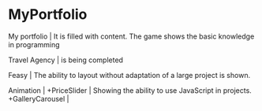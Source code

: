# MyPortfolio

My portfolio      | It is filled with content.
                    The game shows the basic knowledge in programming
              
Travel Agency     | is being completed

Feasy             | The ability to layout without adaptation of a large project is shown.





Animation         |
+PriceSlider      | Showing the ability to use JavaScript in projects.
+GalleryCarousel  |
